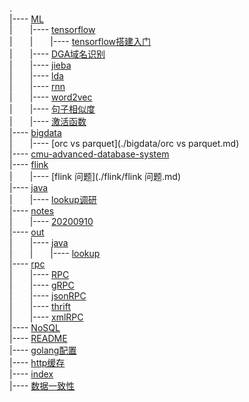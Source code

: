 .  
\|---- [ML](./ML)  
\|&emsp;&emsp;\|---- [tensorflow](./ML/tensorflow)  
\|&emsp;&emsp;\|&emsp;&emsp;\|---- [tensorflow搭建入门](./ML/tensorflow/tensorflow搭建入门.md)  
\|&emsp;&emsp;\|---- [DGA域名识别](./ML/DGA域名识别.md)  
\|&emsp;&emsp;\|---- [jieba](./ML/jieba.md)  
\|&emsp;&emsp;\|---- [lda](./ML/lda.md)  
\|&emsp;&emsp;\|---- [rnn](./ML/rnn.md)  
\|&emsp;&emsp;\|---- [word2vec](./ML/word2vec.md)  
\|&emsp;&emsp;\|---- [句子相似度](./ML/句子相似度.md)  
\|&emsp;&emsp;\|---- [激活函数](./ML/激活函数.md)  
\|---- [bigdata](./bigdata)  
\|&emsp;&emsp;\|---- [orc vs parquet](./bigdata/orc vs parquet.md)  
\|---- [cmu-advanced-database-system](./cmu-advanced-database-system)  
\|---- [flink](./flink)  
\|&emsp;&emsp;\|---- [flink 问题](./flink/flink 问题.md)  
\|---- [java](./java)  
\|&emsp;&emsp;\|---- [lookup调研](./java/lookup调研.md)  
\|---- [notes](./notes)  
\|&emsp;&emsp;\|---- [20200910](./notes/20200910.md)  
\|---- [out](./out)  
\|&emsp;&emsp;\|---- [java](./out/java)  
\|&emsp;&emsp;\|&emsp;&emsp;\|---- [lookup](./out/java/lookup)  
\|---- [rpc](./rpc)  
\|&emsp;&emsp;\|---- [RPC](./rpc/RPC.md)  
\|&emsp;&emsp;\|---- [gRPC](./rpc/gRPC.md)  
\|&emsp;&emsp;\|---- [jsonRPC](./rpc/jsonRPC.md)  
\|&emsp;&emsp;\|---- [thrift](./rpc/thrift.md)  
\|&emsp;&emsp;\|---- [xmlRPC](./rpc/xmlRPC.md)  
\|---- [NoSQL](./NoSQL.md)  
\|---- [README](./README.md)  
\|---- [golang配置](./golang配置.md)  
\|---- [http缓存](./http缓存.md)  
\|---- [index](./index.md)  
\|---- [数据一致性](./数据一致性.md)  
